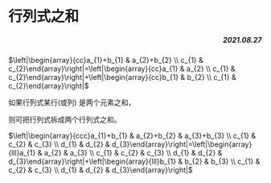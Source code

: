 # 行列式之和
##### <p align="right">2021.08.27</p>
 $\left|\begin{array}{cc}a_{1}+b_{1} & a_{2}+b_{2} \\ c_{1} & c_{2}\end{array}\right|=\left|\begin{array}{cc}a_{1} & a_{2} \\ c_{1} & c_{2}\end{array}\right|+\left|\begin{array}{cc}b_{1} & b_{2} \\ c_{1} & c_{2}\end{array}\right|$

如果行列式某行(或列) 是两个元素之和，

则可把行列式拆成两个行列式之和。

$\left|\begin{array}{ccc}a_{1}+b_{1} & a_{2}+b_{2} & a_{3}+b_{3} \\ c_{1} & c_{2} & c_{3} \\ d_{1} & d_{2} & d_{3}\end{array}\right|=\left|\begin{array}{lll}a_{1} & a_{2} & a_{3} \\ c_{1} & c_{2} & c_{3} \\ d_{1} & d_{2} & d_{3}\end{array}\right|+\left|\begin{array}{lll}b_{1} & b_{2} & b_{3} \\ c_{1} & c_{2} & c_{3} \\ d_{1} & d_{2} & d_{3}\end{array}\right|$